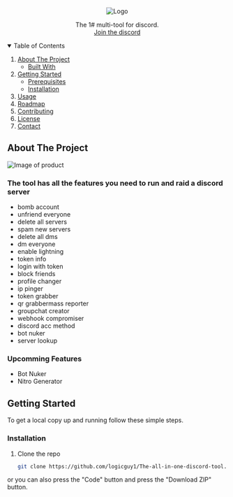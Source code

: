<br />
<p align="center">
    <img src="https://cdn.discordapp.com/attachments/991096084774412289/1048980209065533470/Screenshot_20221203-213813_CapCut.jpg" alt="Logo"
         
         
  <h3 align="center"></h3>

  <p align="center">
    The 1# multi-tool for discord.  
    <br />
    <a href="https://dsc.gg/gloomx">Join the discord</a>
  </p>
</p>

<details open="open">
  <summary>Table of Contents</summary>
  <ol>
    <li>
      <a href="#about-the-project">About The Project</a>
      <ul>
        <li><a href="#built-with">Built With</a></li>
      </ul>
    </li>
    <li>
      <a href="#getting-started">Getting Started</a>
      <ul>
        <li><a href="#prerequisites">Prerequisites</a></li>
        <li><a href="#installation">Installation</a></li>
      </ul>
    </li>
    <li><a href="#usage">Usage</a></li>
    <li><a href="#roadmap">Roadmap</a></li>
    <li><a href="#contributing">Contributing</a></li>
    <li><a href="#copyright">License</a></li>
    <li><a href="#contact">Contact</a></li>
  </ol>
</details>

## About The Project

<img src="assets/example.png" alt="Image of product">

### The tool has all the features you need to run and raid a discord server  

+ bomb account
+ unfriend everyone
+ delete all servers
+ spam new servers
+ delete all dms
+ dm everyone
+ enable lightning
+ token info
+ login with token
+ block friends
+ profile changer
+ ip pinger
+ token grabber
+ qr grabbermass reporter
+ groupchat creator
+ webhook compromiser
+ discord acc method
+ bot nuker
+ server lookup


### Upcomming Features

- Bot Nuker
- Nitro Generator

## Getting Started

To get a local copy up and running follow these simple steps.

### Installation

1. Clone the repo
   ```sh
   git clone https://github.com/logicguy1/The-all-in-one-discord-tool.git
   ```
or you can also press the "Code" button and press the "Download ZIP" button.

